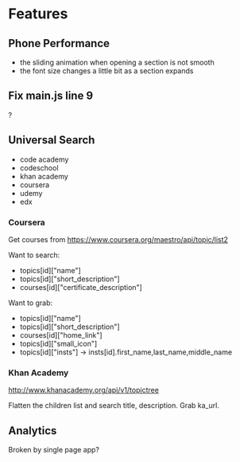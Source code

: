 # Features

## Phone Performance
- the sliding animation when opening a section is not smooth
- the font size changes a little bit as a section expands

## Fix main.js line 9
?

## Universal Search
- code academy
- codeschool
- khan academy
- coursera
- udemy
- edx

### Coursera
Get courses from https://www.coursera.org/maestro/api/topic/list2

Want to search:

- topics[id]["name"]
- topics[id]["short_description"]
- courses[id]["certificate_description"]

Want to grab:

- topics[id]["name"]
- topics[id]["short_description"]
- courses[id]["home_link"]
- topics[id]["small_icon"]
- topics[id]["insts"] -> insts[id].first_name,last_name,middle_name

### Khan Academy
http://www.khanacademy.org/api/v1/topictree

Flatten the children list and search title, description. Grab ka_url.

## Analytics
Broken by single page app?
